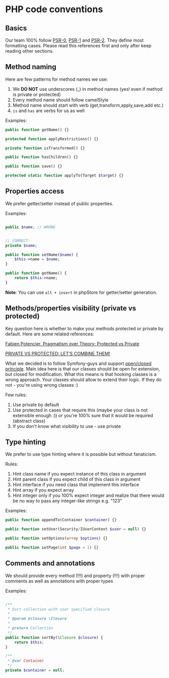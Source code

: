 # PHP code conventions

## Basics

Our team 100% follow [PSR-0](psr/0.md), [PSR-1](psr/1.md) and [PSR-2](psr/2.md). They define most formatting cases. Please read this references first and only after keep reading other sections.

## Method naming

Here are few patterns for method names we use:

1. We __DO NOT__ use underscores (_) in method names (yes! even if method is private or protected)
2. Every method name should follow camelStyle
3. Method name should start with verb (get,transform,apply,save,add etc.)
4. `is` and `has` are verbs for us as well

Examples:

```php
public function getName() {}

protected function applyRestrictions() {}

private function isTransformed() {}

public function hasChildren() {}

public function save() {}

protected static function applyTo(Target $target) {}
``` 

## Properties access

We prefer getter/setter instead of public properties.

Examples:

```php

public $name; // WRONG


// CORRECT:
private $name;

public function setName($name) {
	$this->name = $name;
}

public function getName() {
	return $this->name;
}
```

**Note**: You can use `alt + insert` in phpStore for getter/setter generation.

## Methods/properties visibility (private vs protected)

Key question here is whether to make your methods protected or private by default.
Here are some related references:

[Fabien Potencier. Pragmatism over Theory: Protected vs Private](http://fabien.potencier.org/article/47/pragmatism-over-theory-protected-vs-private) 

[PRIVATE VS PROTECTED: LET’S COMBINE THEM!](http://phpandme.tumblr.com/post/4391869601/private-vs-protected-lets-combine-them)

What we decided is to follow Symfony-guys and support [open/closed principle](http://en.wikipedia.org/wiki/Open/closed_principle).
Main idea here is that our classes should be open for extension, but closed for modification. 
What this means is that hooking classes is a wrong approach. 
Your classes should allow to extend their logic. If they do not - you're using wrong classes :)

Few rules:

1. Use private by default
2. Use protected in cases that require this (maybe your class is not extensible enough :)) or you're 100% sure that it would be required (abstract class)
3. If you don't know what visibility to use - use private

## Type hinting

We prefer to use type hinting where it is possible but without fanaticism.

Rules:

1. Hint class name if you expect instance of this class in argument
1. Hint parent class if you expect child of this class in argument
1. Hint interface if you need class that implement this interface
1. Hint array if you expect array
1. Hint integer only if you 100% expect integer and realize that there would be no way to pass any integer-like strings e.g. "123"

Examples:

```php
public function appendTo(Container $container) {}

public function setUser(Security/IUserContext $user = null) {}

public function setOptions(array $options) {}

public function setPage(int $page = 1) {}
```

## Comments and annotations

We should provide every method (!!!) and property (!!!) with proper comments as well as annotations with proper types 

Examples:

```php

/**
 * Sort collection with user specified closure
 *
 * @param $closure \Closure
 *
 * @return Collection
 */
public function sortBy(\Closure $closure) {
	return $this;
}

/**
 * @var Container
 */
private $container = null;

```
